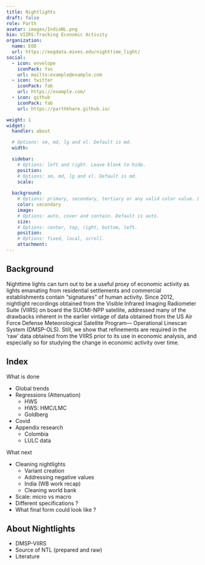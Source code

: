 ```yaml
---
title: Nightlights 
draft: false
role: Parth
avatar: images/IndiaNL.png
bio: VIIRS:Tracking Economic Activity 
organization:
  name: EOD
  url: https://eogdata.mines.edu/nighttime_light/
social:
  - icon: envelope
    iconPack: fas
    url: mailto:example@example.com
  - icon: twitter
    iconPack: fab
    url: https://example.com/
  - icon: github
    iconPack: fab
    url: https://parthkhare.github.io/

weight: 1
widget:
  handler: about

  # Options: sm, md, lg and xl. Default is md.
  width:

  sidebar:
    # Options: left and right. Leave blank to hide.
    position:
    # Options: sm, md, lg and xl. Default is md.
    scale:
  
  background:
    # Options: primary, secondary, tertiary or any valid color value. Default is primary.
    color: secondary
    image:
    # Options: auto, cover and contain. Default is auto.
    size:
    # Options: center, top, right, bottom, left.
    position:
    # Options: fixed, local, scroll.
    attachment: 
---
```


## Background

Nighttime lights can turn out to be a useful proxy of economic activity as lights emanating from residential settlements and commercial establishments contain “signatures” of human activity. Since 2012, nightlight recordings obtained from the Visible Infrared Imaging Radiometer Suite (VIIRS) on board the SUOMI-NPP satellite, addressed many of the drawbacks inherent in the earlier vintage of data obtained from the US Air Force Defense Meteorological Satellite Program— Operational Linescan System (DMSP-OLS). Still, we show that refinements are required in the ‘raw’ data obtained from the VIIRS prior to its use in economic analysis, and especially so for studying the change in economic activity over time.


## Index

What is done
- Global trends
- Regressions (Attenuation)
  - HWS
  - HWS: HMC/LMC
  - Goldberg
- Covid
- Appendix research
  - Colombia
  - LULC data

What next
- Cleaning nightlights
  - Variant creation
  - Addressing negative values
  - India (WB work recap)
  - Cleaning world bank
- Scale: micro vs macro
- Different specifications ?
- What final form could look like ?


## About Nightlights
- DMSP-VIIRS
- Source of NTL (prepared and raw)
- Literature


